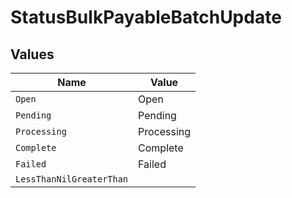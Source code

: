 # StatusBulkPayableBatchUpdate


## Values

| Name                     | Value                    |
| ------------------------ | ------------------------ |
| `Open`                   | Open                     |
| `Pending`                | Pending                  |
| `Processing`             | Processing               |
| `Complete`               | Complete                 |
| `Failed`                 | Failed                   |
| `LessThanNilGreaterThan` | <nil>                    |
